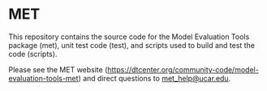 # MET

This repository contains the source code for the Model Evaluation Tools package (met), unit test code (test), and scripts used to build and test the code (scripts).

Please see the MET website (https://dtcenter.org/community-code/model-evaluation-tools-met) and direct questions to met_help@ucar.edu.
